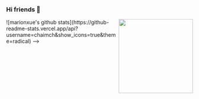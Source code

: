 ### Hi friends 👋

<!--
**chaimch/chaimch** is a ✨ _special_ ✨ repository because its `README.md` (this file) appears on your GitHub profile.

Here are some ideas to get you started:

- 🔭 I’m currently working on ...
- 🌱 I’m currently learning ...
- 👯 I’m looking to collaborate on ...
- 🤔 I’m looking for help with ...
- 💬 Ask me about ...
- 📫 How to reach me: ...
- 😄 Pronouns: ...
- ⚡ Fun fact: ...

<!-- <img align='right' src='https://raw.githubusercontent.com/chaimch/chaimch/master/img/github_wall.gif' width='200'> -->
<img align='right' src='https://cdn.jsdelivr.net/gh/chaimch/FigureBed@master/uPic/github_wall.gif' width='200'>
![marionxue's github stats](https://github-readme-stats.vercel.app/api?username=chaimch&show_icons=true&theme=radical)
-->
